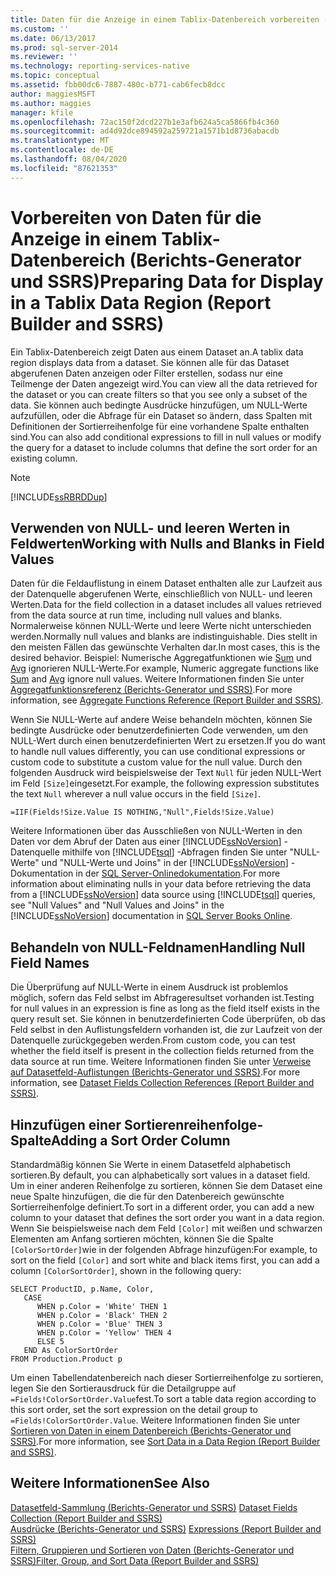 ```yaml
---
title: Daten für die Anzeige in einem Tablix-Datenbereich vorbereiten (Berichts-Generator und SSRS) | Microsoft-Dokumentation
ms.custom: ''
ms.date: 06/13/2017
ms.prod: sql-server-2014
ms.reviewer: ''
ms.technology: reporting-services-native
ms.topic: conceptual
ms.assetid: fbb00dc6-7887-480c-b771-cab6fecb8dcc
author: maggiesMSFT
ms.author: maggies
manager: kfile
ms.openlocfilehash: 72ac150f2dcd227b1e3afb624a5ca5866fb4c360
ms.sourcegitcommit: ad4d92dce894592a259721a1571b1d8736abacdb
ms.translationtype: MT
ms.contentlocale: de-DE
ms.lasthandoff: 08/04/2020
ms.locfileid: "87621353"
---
```

# <a name="preparing-data-for-display-in-a-tablix-data-region-report-builder-and-ssrs"></a><span data-ttu-id="87b94-102">Vorbereiten von Daten für die Anzeige in einem Tablix-Datenbereich (Berichts-Generator und SSRS)</span><span class="sxs-lookup"><span data-stu-id="87b94-102">Preparing Data for Display in a Tablix Data Region (Report Builder and SSRS)</span></span>
  <span data-ttu-id="87b94-103">Ein Tablix-Datenbereich zeigt Daten aus einem Dataset an.</span><span class="sxs-lookup"><span data-stu-id="87b94-103">A tablix data region displays data from a dataset.</span></span> <span data-ttu-id="87b94-104">Sie können alle für das Dataset abgerufenen Daten anzeigen oder Filter erstellen, sodass nur eine Teilmenge der Daten angezeigt wird.</span><span class="sxs-lookup"><span data-stu-id="87b94-104">You can view all the data retrieved for the dataset or you can create filters so that you see only a subset of the data.</span></span> <span data-ttu-id="87b94-105">Sie können auch bedingte Ausdrücke hinzufügen, um NULL-Werte aufzufüllen, oder die Abfrage für ein Dataset so ändern, dass Spalten mit Definitionen der Sortierreihenfolge für eine vorhandene Spalte enthalten sind.</span><span class="sxs-lookup"><span data-stu-id="87b94-105">You can also add conditional expressions to fill in null values or modify the query for a dataset to include columns that define the sort order for an existing column.</span></span>  
  
> [!NOTE]  
>  [!INCLUDE[ssRBRDDup](../../includes/ssrbrddup-md.md)]  
  
## <a name="working-with-nulls-and-blanks-in-field-values"></a><span data-ttu-id="87b94-106">Verwenden von NULL- und leeren Werten in Feldwerten</span><span class="sxs-lookup"><span data-stu-id="87b94-106">Working with Nulls and Blanks in Field Values</span></span>  
 <span data-ttu-id="87b94-107">Daten für die Feldauflistung in einem Dataset enthalten alle zur Laufzeit aus der Datenquelle abgerufenen Werte, einschließlich von NULL- und leeren Werten.</span><span class="sxs-lookup"><span data-stu-id="87b94-107">Data for the field collection in a dataset includes all values retrieved from the data source at run time, including null values and blanks.</span></span> <span data-ttu-id="87b94-108">Normalerweise können NULL-Werte und leere Werte nicht unterschieden werden.</span><span class="sxs-lookup"><span data-stu-id="87b94-108">Normally null values and blanks are indistinguishable.</span></span> <span data-ttu-id="87b94-109">Dies stellt in den meisten Fällen das gewünschte Verhalten dar.</span><span class="sxs-lookup"><span data-stu-id="87b94-109">In most cases, this is the desired behavior.</span></span> <span data-ttu-id="87b94-110">Beispiel: Numerische Aggregatfunktionen wie [Sum](report-builder-functions-sum-function.md) und [Avg](report-builder-functions-avg-function.md) ignorieren NULL-Werte.</span><span class="sxs-lookup"><span data-stu-id="87b94-110">For example, Numeric aggregate functions like [Sum](report-builder-functions-sum-function.md) and [Avg](report-builder-functions-avg-function.md) ignore null values.</span></span> <span data-ttu-id="87b94-111">Weitere Informationen finden Sie unter [Aggregatfunktionsreferenz &#40;Berichts-Generator und SSRS&#41;](report-builder-functions-aggregate-functions-reference.md).</span><span class="sxs-lookup"><span data-stu-id="87b94-111">For more information, see [Aggregate Functions Reference &#40;Report Builder and SSRS&#41;](report-builder-functions-aggregate-functions-reference.md).</span></span>  
  
 <span data-ttu-id="87b94-112">Wenn Sie NULL-Werte auf andere Weise behandeln möchten, können Sie bedingte Ausdrücke oder benutzerdefinierten Code verwenden, um den NULL-Wert durch einen benutzerdefinierten Wert zu ersetzen.</span><span class="sxs-lookup"><span data-stu-id="87b94-112">If you do want to handle null values differently, you can use conditional expressions or custom code to substitute a custom value for the null value.</span></span> <span data-ttu-id="87b94-113">Durch den folgenden Ausdruck wird beispielsweise der Text `Null` für jeden NULL-Wert im Feld `[Size]`eingesetzt.</span><span class="sxs-lookup"><span data-stu-id="87b94-113">For example, the following expression substitutes the text `Null` wherever a null value occurs in the field `[Size]`.</span></span>  
  
```  
=IIF(Fields!Size.Value IS NOTHING,"Null",Fields!Size.Value)  
```  
  
 <span data-ttu-id="87b94-114">Weitere Informationen über das Ausschließen von NULL-Werten in den Daten vor dem Abruf der Daten aus einer [!INCLUDE[ssNoVersion](../../includes/ssnoversion-md.md)] -Datenquelle mithilfe von [!INCLUDE[tsql](../../includes/tsql-md.md)] -Abfragen finden Sie unter "NULL-Werte" und "NULL-Werte und Joins" in der [!INCLUDE[ssNoVersion](../../includes/ssnoversion-md.md)] -Dokumentation in der [SQL Server-Onlinedokumentation](https://go.microsoft.com/fwlink/?linkid=120955).</span><span class="sxs-lookup"><span data-stu-id="87b94-114">For more information about eliminating nulls in your data before retrieving the data from a [!INCLUDE[ssNoVersion](../../includes/ssnoversion-md.md)] data source using [!INCLUDE[tsql](../../includes/tsql-md.md)] queries, see "Null Values" and "Null Values and Joins" in the [!INCLUDE[ssNoVersion](../../includes/ssnoversion-md.md)] documentation in [SQL Server Books Online](https://go.microsoft.com/fwlink/?linkid=120955).</span></span>  
  
## <a name="handling-null-field-names"></a><span data-ttu-id="87b94-115">Behandeln von NULL-Feldnamen</span><span class="sxs-lookup"><span data-stu-id="87b94-115">Handling Null Field Names</span></span>  
 <span data-ttu-id="87b94-116">Die Überprüfung auf NULL-Werte in einem Ausdruck ist problemlos möglich, sofern das Feld selbst im Abfrageresultset vorhanden ist.</span><span class="sxs-lookup"><span data-stu-id="87b94-116">Testing for null values in an expression is fine as long as the field itself exists in the query result set.</span></span> <span data-ttu-id="87b94-117">Sie können in benutzerdefinierten Code überprüfen, ob das Feld selbst in den Auflistungsfeldern vorhanden ist, die zur Laufzeit von der Datenquelle zurückgegeben werden.</span><span class="sxs-lookup"><span data-stu-id="87b94-117">From custom code, you can test whether the field itself is present in the collection fields returned from the data source at run time.</span></span> <span data-ttu-id="87b94-118">Weitere Informationen finden Sie unter [Verweise auf Datasetfeld-Auflistungen &#40;Berichts-Generator und SSRS&#41;](built-in-collections-dataset-fields-collection-references-report-builder.md).</span><span class="sxs-lookup"><span data-stu-id="87b94-118">For more information, see [Dataset Fields Collection References &#40;Report Builder and SSRS&#41;](built-in-collections-dataset-fields-collection-references-report-builder.md).</span></span>  
  
## <a name="adding-a-sort-order-column"></a><span data-ttu-id="87b94-119">Hinzufügen einer Sortierenreihenfolge-Spalte</span><span class="sxs-lookup"><span data-stu-id="87b94-119">Adding a Sort Order Column</span></span>  
 <span data-ttu-id="87b94-120">Standardmäßig können Sie Werte in einem Datasetfeld alphabetisch sortieren.</span><span class="sxs-lookup"><span data-stu-id="87b94-120">By default, you can alphabetically sort values in a dataset field.</span></span> <span data-ttu-id="87b94-121">Um in einer anderen Reihenfolge zu sortieren, können Sie dem Dataset eine neue Spalte hinzufügen, die die für den Datenbereich gewünschte Sortierreihenfolge definiert.</span><span class="sxs-lookup"><span data-stu-id="87b94-121">To sort in a different order, you can add a new column to your dataset that defines the sort order you want in a data region.</span></span> <span data-ttu-id="87b94-122">Wenn Sie beispielsweise nach dem Feld `[Color]` mit weißen und schwarzen Elementen am Anfang sortieren möchten, können Sie die Spalte `[ColorSortOrder]`wie in der folgenden Abfrage hinzufügen:</span><span class="sxs-lookup"><span data-stu-id="87b94-122">For example, to sort on the field `[Color]` and sort white and black items first, you can add a column `[ColorSortOrder]`, shown in the following query:</span></span>  
  
```  
SELECT ProductID, p.Name, Color,  
   CASE  
      WHEN p.Color = 'White' THEN 1  
      WHEN p.Color = 'Black' THEN 2  
      WHEN p.Color = 'Blue' THEN 3  
      WHEN p.Color = 'Yellow' THEN 4  
      ELSE 5  
   END As ColorSortOrder  
FROM Production.Product p  
```  
  
 <span data-ttu-id="87b94-123">Um einen Tabellendatenbereich nach dieser Sortierreihenfolge zu sortieren, legen Sie den Sortierausdruck für die Detailgruppe auf `=Fields!ColorSortOrder.Value`fest.</span><span class="sxs-lookup"><span data-stu-id="87b94-123">To sort a table data region according to this sort order, set the sort expression on the detail group to `=Fields!ColorSortOrder.Value`.</span></span> <span data-ttu-id="87b94-124">Weitere Informationen finden Sie unter [Sortieren von Daten in einem Datenbereich (Berichts-Generator und SSRS)](sort-data-in-a-data-region-report-builder-and-ssrs.md).</span><span class="sxs-lookup"><span data-stu-id="87b94-124">For more information, see [Sort Data in a Data Region &#40;Report Builder and SSRS&#41;](sort-data-in-a-data-region-report-builder-and-ssrs.md).</span></span>  
  
## <a name="see-also"></a><span data-ttu-id="87b94-125">Weitere Informationen</span><span class="sxs-lookup"><span data-stu-id="87b94-125">See Also</span></span>  
 <span data-ttu-id="87b94-126">[Datasetfeld-Sammlung &#40;Berichts-Generator und SSRS&#41;](../report-data/dataset-fields-collection-report-builder-and-ssrs.md) </span><span class="sxs-lookup"><span data-stu-id="87b94-126">[Dataset Fields Collection &#40;Report Builder and SSRS&#41;](../report-data/dataset-fields-collection-report-builder-and-ssrs.md) </span></span>  
 <span data-ttu-id="87b94-127">[Ausdrücke &#40;Berichts-Generator und SSRS&#41;](expressions-report-builder-and-ssrs.md) </span><span class="sxs-lookup"><span data-stu-id="87b94-127">[Expressions &#40;Report Builder and SSRS&#41;](expressions-report-builder-and-ssrs.md) </span></span>  
 [<span data-ttu-id="87b94-128">Filtern, Gruppieren und Sortieren von Daten &#40;Berichts-Generator und SSRS&#41;</span><span class="sxs-lookup"><span data-stu-id="87b94-128">Filter, Group, and Sort Data &#40;Report Builder and SSRS&#41;</span></span>](filter-group-and-sort-data-report-builder-and-ssrs.md)  
  
  
